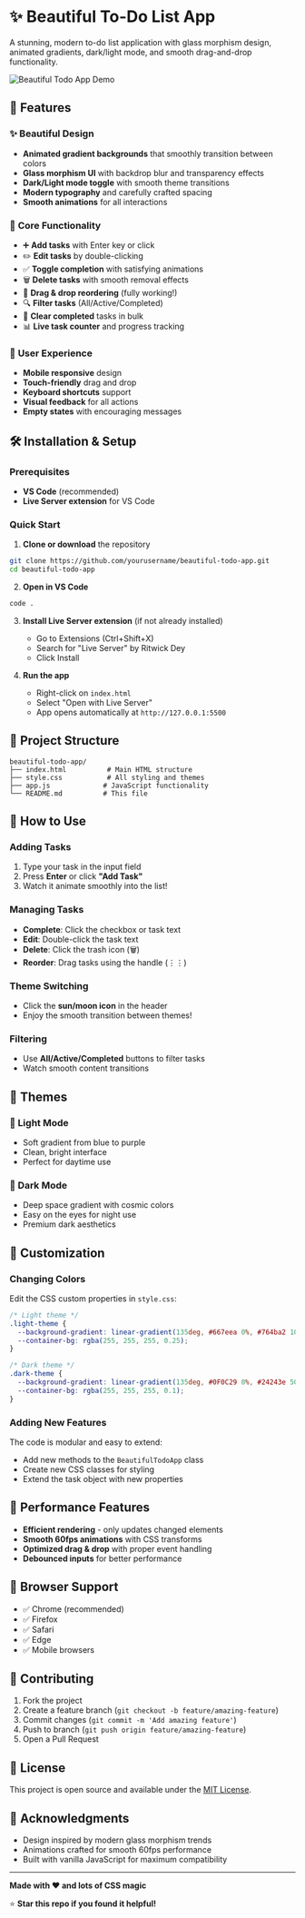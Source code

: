 # ✨ Beautiful To-Do List App

A stunning, modern to-do list application with glass morphism design, animated gradients, dark/light mode, and smooth drag-and-drop functionality.

![Beautiful Todo App Demo](demo.png)


## 🌟 Features

### ✨ **Beautiful Design**
- **Animated gradient backgrounds** that smoothly transition between colors
- **Glass morphism UI** with backdrop blur and transparency effects
- **Dark/Light mode toggle** with smooth theme transitions
- **Modern typography** and carefully crafted spacing
- **Smooth animations** for all interactions

### 🚀 **Core Functionality**
- ➕ **Add tasks** with Enter key or click
- ✏️ **Edit tasks** by double-clicking
- ✅ **Toggle completion** with satisfying animations  
- 🗑️ **Delete tasks** with smooth removal effects
- 🔄 **Drag & drop reordering** (fully working!)
- 🔍 **Filter tasks** (All/Active/Completed)
- 🧹 **Clear completed** tasks in bulk
- 📊 **Live task counter** and progress tracking

### 📱 **User Experience**
- **Mobile responsive** design
- **Touch-friendly** drag and drop
- **Keyboard shortcuts** support
- **Visual feedback** for all actions
- **Empty states** with encouraging messages

## 🛠️ Installation & Setup

### Prerequisites
- **VS Code** (recommended)
- **Live Server extension** for VS Code

### Quick Start

1. **Clone or download** the repository
```bash
git clone https://github.com/yourusername/beautiful-todo-app.git
cd beautiful-todo-app
```

2. **Open in VS Code**
```bash
code .
```

3. **Install Live Server extension** (if not already installed)
   - Go to Extensions (Ctrl+Shift+X)
   - Search for "Live Server" by Ritwick Dey
   - Click Install

4. **Run the app**
   - Right-click on `index.html`
   - Select "Open with Live Server"
   - App opens automatically at `http://127.0.0.1:5500`

## 📁 Project Structure

```
beautiful-todo-app/
├── index.html          # Main HTML structure
├── style.css           # All styling and themes
├── app.js             # JavaScript functionality
└── README.md          # This file
```

## 🎯 How to Use

### Adding Tasks
1. Type your task in the input field
2. Press **Enter** or click **"Add Task"**
3. Watch it animate smoothly into the list!

### Managing Tasks
- **Complete**: Click the checkbox or task text
- **Edit**: Double-click the task text
- **Delete**: Click the trash icon (🗑️)
- **Reorder**: Drag tasks using the handle (⋮⋮)

### Theme Switching
- Click the **sun/moon icon** in the header
- Enjoy the smooth transition between themes!

### Filtering
- Use **All/Active/Completed** buttons to filter tasks
- Watch smooth content transitions

## 🎨 Themes

### 🌅 Light Mode
- Soft gradient from blue to purple
- Clean, bright interface
- Perfect for daytime use

### 🌙 Dark Mode  
- Deep space gradient with cosmic colors
- Easy on the eyes for night use
- Premium dark aesthetics

## 🔧 Customization

### Changing Colors
Edit the CSS custom properties in `style.css`:

```css
/* Light theme */
.light-theme {
  --background-gradient: linear-gradient(135deg, #667eea 0%, #764ba2 100%);
  --container-bg: rgba(255, 255, 255, 0.25);
}

/* Dark theme */
.dark-theme {
  --background-gradient: linear-gradient(135deg, #0F0C29 0%, #24243e 50%, #302B63 100%);
  --container-bg: rgba(255, 255, 255, 0.1);
}
```

### Adding New Features
The code is modular and easy to extend:
- Add new methods to the `BeautifulTodoApp` class
- Create new CSS classes for styling
- Extend the task object with new properties

## 🚀 Performance Features

- **Efficient rendering** - only updates changed elements
- **Smooth 60fps animations** with CSS transforms
- **Optimized drag & drop** with proper event handling
- **Debounced inputs** for better performance

## 📱 Browser Support

- ✅ Chrome (recommended)
- ✅ Firefox  
- ✅ Safari
- ✅ Edge
- ✅ Mobile browsers

## 🤝 Contributing

1. Fork the project
2. Create a feature branch (`git checkout -b feature/amazing-feature`)
3. Commit changes (`git commit -m 'Add amazing feature'`)
4. Push to branch (`git push origin feature/amazing-feature`)
5. Open a Pull Request

## 📝 License

This project is open source and available under the [MIT License](LICENSE).

## 🙏 Acknowledgments

- Design inspired by modern glass morphism trends
- Animations crafted for smooth 60fps performance
- Built with vanilla JavaScript for maximum compatibility

---

**Made with ❤️ and lots of CSS magic**

⭐ **Star this repo if you found it helpful!**
